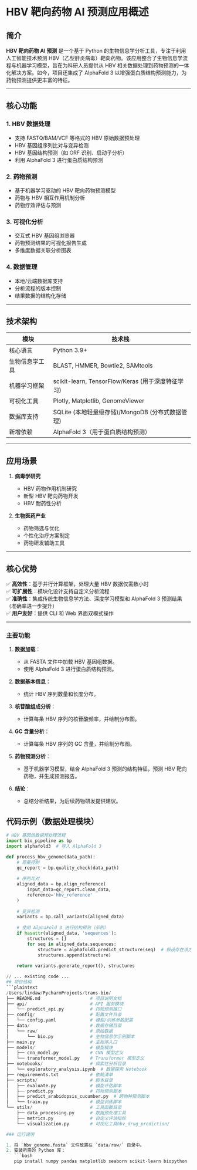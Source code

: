 # HBV 靶向药物 AI 预测应用概述

## 简介
**HBV 靶向药物 AI 预测** 是一个基于 Python 的生物信息学分析工具，专注于利用人工智能技术预测 HBV（乙型肝炎病毒）靶向药物。该应用整合了生物信息学流程与机器学习模型，旨在为科研人员提供从 HBV 相关数据处理到药物预测的一体化解决方案。如今，项目还集成了 AlphaFold 3 以增强蛋白质结构预测能力，为药物预测提供更丰富的特征。

---

## 核心功能
### 1. HBV 数据处理
- 支持 FASTQ/BAM/VCF 等格式的 HBV 原始数据预处理
- HBV 基因组序列比对与变异检测
- HBV 基因结构预测（如 ORF 识别、启动子分析）
- 利用 AlphaFold 3 进行蛋白质结构预测

### 2. 药物预测
- 基于机器学习驱动的 HBV 靶向药物预测模型
- 药物与 HBV 相互作用机制分析
- 药物疗效评估与预测

### 3. 可视化分析
- 交互式 HBV 基因组浏览器
- 药物预测结果的可视化报告生成
- 多维度数据关联分析图表

### 4. 数据管理
- 本地/云端数据库支持
- 分析流程的版本控制
- 结果数据的结构化存储

---

## 技术架构
| 模块             | 技术栈                                                                 |
|------------------|----------------------------------------------------------------------|
| 核心语言         | Python 3.9+                                                         |
| 生物信息学工具   | BLAST, HMMER, Bowtie2, SAMtools                                     |
| 机器学习框架     | scikit-learn, TensorFlow/Keras (用于深度特征学习)                   |
| 可视化工具       | Plotly, Matplotlib, GenomeViewer                                    |
| 数据库支持       | SQLite (本地轻量级存储)/MongoDB (分布式数据管理)                    |
| 新增依赖         | AlphaFold 3（用于蛋白质结构预测）                                   |

---

## 应用场景
1. **病毒学研究**
   - HBV 药物作用机制研究
   - 新型 HBV 靶向药物开发
   - HBV 耐药性分析

2. **生物医药产业**
   - 药物筛选与优化
   - 个性化治疗方案制定
   - 药物研发辅助工具

---

## 核心优势
✅ **高效性**：基于并行计算框架，处理大量 HBV 数据仅需数小时  
✅ **可扩展性**：模块化设计支持自定义分析流程  
✅ **准确性**：集成传统生物信息学方法、深度学习模型和 AlphaFold 3 预测结果（准确率进一步提升）  
✅ **用户友好**：提供 CLI 和 Web 界面双模式操作  

---
### 主要功能

1. **数据加载**：
   - 从 FASTA 文件中加载 HBV 基因组数据。
   - 使用 AlphaFold 3 进行蛋白质结构预测。

2. **数据基本信息**：
   - 统计 HBV 序列数量和长度分布。

3. **核苷酸组成分析**：
   - 计算每条 HBV 序列的核苷酸频率，并绘制分布图。

4. **GC 含量分析**：
   - 计算每条 HBV 序列的 GC 含量，并绘制分布图。

5. **药物预测分析**：
   - 基于机器学习模型，结合 AlphaFold 3 预测的结构特征，预测 HBV 靶向药物，并生成预测报告。

6. **结论**：
   - 总结分析结果，为后续药物研发提供建议。

## 代码示例（数据处理模块）
```python
# HBV 基因组数据预处理流程
import bio_pipeline as bp
import alphafold3  # 导入 AlphaFold 3

def process_hbv_genome(data_path):
    # 质量控制
    qc_report = bp.quality_check(data_path)
    
    # 序列比对
    aligned_data = bp.align_reference(
        input_data=qc_report.clean_data,
        reference='hbv_reference'
    )
    
    # 变异检测
    variants = bp.call_variants(aligned_data)
    
    # 使用 AlphaFold 3 进行结构预测（示例）
    if hasattr(aligned_data, 'sequences'):
        structures = []
        for seq in aligned_data.sequences:
            structure = alphafold3.predict_structure(seq)  # 假设存在该方法
            structures.append(structure)
    
    return variants.generate_report(), structures

// ... existing code ...
## 项目结构
```plaintext
/Users/lindaw/PycharmProjects/trans-bio/
├── README.md                   # 项目说明文档
├── api/                        # API 服务模块
│   └── predict_api.py          # 药物预测接口
├── config/                     # 配置文件目录
│   └── config.yaml             # 模型/训练参数配置
├── data/                       # 数据存储目录
│   └── raw/                    # 原始数据
│       └── bio.py              # 生物信息学示例脚本
├── main.py                     # 主程序入口
├── models/                     # 模型模块
│   ├── cnn_model.py            # CNN 模型定义
│   └── transformer_model.py    # Transformer 模型定义
├── notebooks/                  # 探索性分析目录
│   └── exploratory_analysis.ipynb  # 数据探索 Notebook
├── requirements.txt            # 依赖清单
├── scripts/                    # 脚本目录
│   ├── evaluate.py             # 模型评估脚本
│   ├── predict.py              # 药物预测脚本
│   ├── predict_arabidopsis_cucumber.py  # 跨物种预测脚本
│   └── train.py                # 模型训练脚本
└── utils/                      # 工具函数目录
    ├── data_processing.py      # 数据预处理工具
    ├── metrics.py              # 自定义评估指标
    └── visualization.py        # 可视化工具hbv_drug_prediction/

### 运行说明

1. 将 `hbv_genome.fasta` 文件放置在 `data/raw/` 目录中。
2. 安装所需的 Python 库：
   ```bash
   pip install numpy pandas matplotlib seaborn scikit-learn biopython